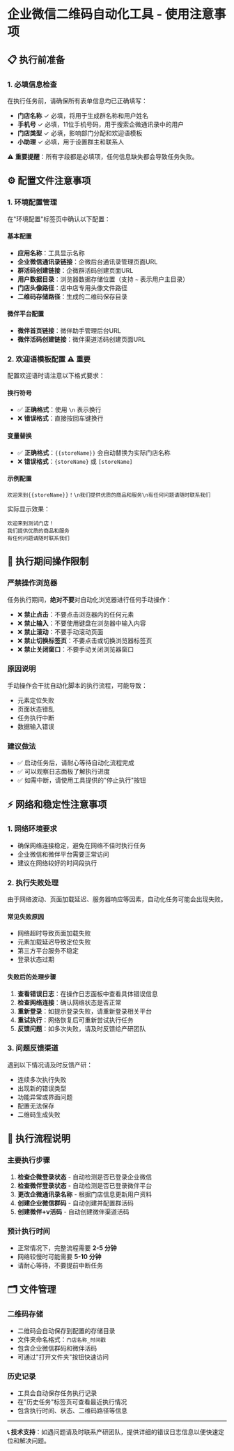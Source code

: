 # 企业微信二维码自动化工具 - 使用注意事项

## 📋 执行前准备

### 1. 必填信息检查
在执行任务前，请确保所有表单信息均已正确填写：

- **门店名称** ✓ 必填，将用于生成群名称和用户姓名
- **手机号** ✓ 必填，11位手机号码，用于搜索企微通讯录中的用户
- **门店类型** ✓ 必填，影响部门分配和欢迎语模板
- **小助理** ✓ 必填，用于设置群主和联系人

⚠️ **重要提醒**：所有字段都是必填项，任何信息缺失都会导致任务失败。

## ⚙️ 配置文件注意事项

### 1. 环境配置管理
在"环境配置"标签页中确认以下配置：

#### 基本配置
- **应用名称**：工具显示名称
- **企业微信通讯录链接**：企微后台通讯录管理页面URL
- **群活码创建链接**：企微群活码创建页面URL
- **用户数据目录**：浏览器数据存储位置（支持 `~` 表示用户主目录）
- **门店头像路径**：店中店专用头像文件路径
- **二维码存储路径**：生成的二维码保存目录

#### 微伴平台配置
- **微伴首页链接**：微伴助手管理后台URL
- **微伴活码创建链接**：微伴渠道活码创建页面URL

### 2. 欢迎语模板配置 ⚠️ 重要

配置欢迎语时请注意以下格式要求：

#### 换行符号
- ✅ **正确格式**：使用 `\n` 表示换行
- ❌ **错误格式**：直接按回车键换行

#### 变量替换
- ✅ **正确格式**：`{{storeName}}` 会自动替换为实际门店名称
- ❌ **错误格式**：`{storeName}` 或 `[storeName]`

#### 示例配置
```
欢迎来到{{storeName}}！\n我们提供优质的商品和服务\n有任何问题请随时联系我们
```

实际显示效果：
```
欢迎来到测试门店！
我们提供优质的商品和服务
有任何问题请随时联系我们
```

## 🚫 执行期间操作限制

### 严禁操作浏览器
任务执行期间，**绝对不要**对自动化浏览器进行任何手动操作：

- ❌ **禁止点击**：不要点击浏览器内的任何元素
- ❌ **禁止输入**：不要使用键盘在浏览器中输入内容
- ❌ **禁止滚动**：不要手动滚动页面
- ❌ **禁止切换标签页**：不要点击或切换浏览器标签页
- ❌ **禁止关闭窗口**：不要手动关闭浏览器窗口

### 原因说明
手动操作会干扰自动化脚本的执行流程，可能导致：
- 元素定位失败
- 页面状态错乱
- 任务执行中断
- 数据输入错误

### 建议做法
- ✅ 启动任务后，请耐心等待自动化流程完成
- ✅ 可以观察日志面板了解执行进度
- ✅ 如需中断，请使用工具提供的"停止执行"按钮

## ⚡ 网络和稳定性注意事项

### 1. 网络环境要求
- 确保网络连接稳定，避免在网络不佳时执行任务
- 企业微信和微伴平台需要正常访问
- 建议在网络较好的时间段执行

### 2. 执行失败处理
由于网络波动、页面加载延迟、服务器响应等因素，自动化任务可能会出现失败。

#### 常见失败原因
- 网络超时导致页面加载失败
- 元素加载延迟导致定位失败
- 第三方平台服务不稳定
- 登录状态过期

#### 失败后的处理步骤
1. **查看错误日志**：在操作日志面板中查看具体错误信息
2. **检查网络连接**：确认网络状态是否正常
3. **重新登录**：如提示登录失败，请重新登录相关平台
4. **重试执行**：网络恢复后可重新尝试执行任务
5. **反馈问题**：如多次失败，请及时反馈给产研团队

### 3. 问题反馈渠道
遇到以下情况请及时反馈产研：
- 连续多次执行失败
- 出现新的错误类型
- 功能异常或界面问题
- 配置无法保存
- 二维码生成失败

## 📱 执行流程说明

### 主要执行步骤
1. **检查企微登录状态** - 自动检测是否已登录企业微信
2. **检查微伴登录状态** - 自动检测是否已登录微伴平台
3. **更改企微通讯录名称** - 根据门店信息更新用户资料
4. **创建企业微信群码** - 自动创建并配置群活码
5. **创建微伴+v活码** - 自动创建微伴渠道活码

### 预计执行时间
- 正常情况下，完整流程需要 **2-5 分钟**
- 网络较慢时可能需要 **5-10 分钟**
- 请耐心等待，不要提前中断任务

## 🗂️ 文件管理

### 二维码存储
- 二维码会自动保存到配置的存储目录
- 文件夹命名格式：`门店名称_时间戳`
- 包含企业微信群码和微伴活码
- 可通过"打开文件夹"按钮快速访问

### 历史记录
- 工具会自动保存任务执行记录
- 在"历史任务"标签页可查看最近执行情况
- 包含执行时间、状态、二维码路径等信息

---

**📞 技术支持**：如遇问题请及时联系产研团队，提供详细的错误日志信息以便快速定位和解决问题。